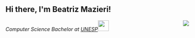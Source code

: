 <h2> Hi there, I'm Beatriz Mazieri!</h2>
<img align='right' src="https://media.giphy.com/media/PrhFiPMUxgPZZtpnk6/giphy.gif">

<p><em>Computer Science Bachelor at <a href="https://www2.unesp.br/">UNESP</a><img src="https://media.giphy.com/media/TjA6DAFMkIf5cZCOMz/giphy.gif" width="30">
</em></p>
